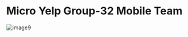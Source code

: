 # Micro Yelp Group-32 Mobile Team


![image9](https://user-images.githubusercontent.com/36234545/183761798-a85d1228-93c6-4d3e-95c8-b74f17e15047.png)
